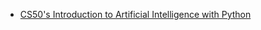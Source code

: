 - [CS50's Introduction to Artificial Intelligence with Python](https://pll.harvard.edu/course/cs50s-introduction-artificial-intelligence-python?delta=1)

